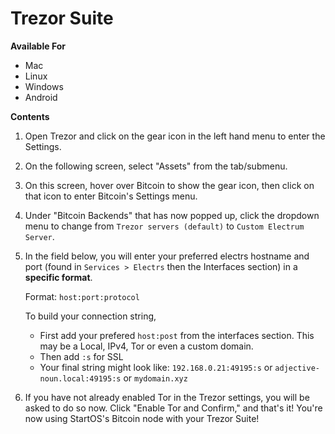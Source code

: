 # Trezor Suite

**Available For**

- Mac
- Linux
- Windows
- Android

**Contents**

1. Open Trezor and click on the gear icon in the left hand menu to enter the Settings.

1. On the following screen, select "Assets" from the tab/submenu.

1. On this screen, hover over Bitcoin to show the gear icon, then click on that icon to enter Bitcoin's Settings menu.

1. Under "Bitcoin Backends" that has now popped up, click the dropdown menu to change from `Trezor servers (default)` to `Custom Electrum Server`.

1. In the field below, you will enter your preferred electrs hostname and port (found in `Services > Electrs` then the Interfaces section) in a **specific format**.

   Format: `host:port:protocol`

   To build your connection string, 

   - First add your prefered `host:post` from the interfaces section. This may be a Local, IPv4, Tor or even a custom domain.
   - Then add `:s` for SSL
   - Your final string might look like: `192.168.0.21:49195:s` or `adjective-noun.local:49195:s` or `mydomain.xyz`

1. If you have not already enabled Tor in the Trezor settings, you will be asked to do so now. Click "Enable Tor and Confirm," and that's it! You're now using StartOS's Bitcoin node with your Trezor Suite!